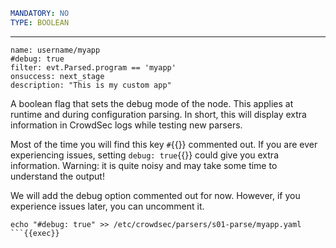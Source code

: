 ```yaml
MANDATORY: NO
TYPE: BOOLEAN
```
---
```yaml{2}
name: username/myapp
#debug: true
filter: evt.Parsed.program == 'myapp'
onsuccess: next_stage
description: "This is my custom app"
```
A boolean flag that sets the debug mode of the node. This applies at runtime and during configuration parsing. In short, this will display extra information in CrowdSec logs while testing new parsers.


Most of the time you will find this key `#`{{}} commented out. If you are ever experiencing issues, setting `debug: true`{{}} could give you extra information. Warning: it is quite noisy and may take some time to understand the output!

We will add the debug option commented out for now. However, if you experience issues later, you can uncomment it.
```
echo "#debug: true" >> /etc/crowdsec/parsers/s01-parse/myapp.yaml
```{{exec}}
